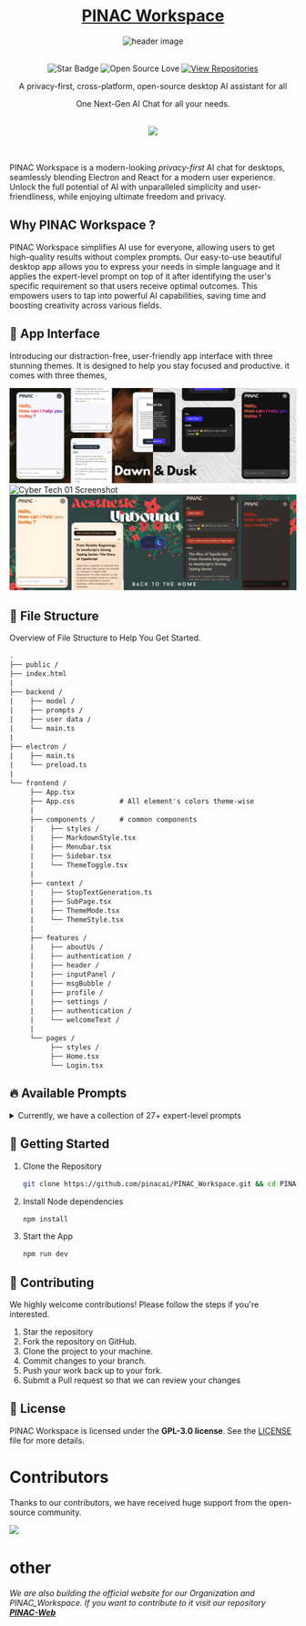 <div align="center">

<h1 style="border-bottom: none">
    <b><a href="https://github.com/pinacai">PINAC Workspace</a></b>
</h1>

<img src="https://github.com/pinacai/PINAC_Workspace/blob/main/assets/header 2.png" alt="header image">

<br>
<br>

![Star Badge](https://img.shields.io/static/v1?label=%F0%9F%8C%9F&message=If%20Useful&style=style=flat&color=BC4E99)
![Open Source Love](https://badges.frapsoft.com/os/v1/open-source.svg?v=103)
[![View Repositories](https://img.shields.io/badge/View-Our_Repositories-blue?logo=GitHub)](https://github.com/pinacai?tab=repositories)

A privacy-first, cross-platform, open-source desktop AI assistant for all

One Next-Gen AI Chat for all your needs.
<br>
<br>

![](https://skillicons.dev/icons?i=react,typescript,vite,electron)

</div>

<br />

PINAC Workspace is a modern-looking _privacy-first_ AI chat for desktops, seamlessly blending Electron and React for a modern user experience. Unlock the full potential of AI with unparalleled simplicity and user-friendliness, while enjoying ultimate freedom and privacy.

## Why PINAC Workspace ?

PINAC Workspace simplifies AI use for everyone, allowing users to get high-quality results without complex prompts. Our easy-to-use beautiful desktop app allows you to express your needs in simple language and it applies the expert-level prompt on top of it after identifying the user's specific requirement so that users receive optimal outcomes. This empowers users to tap into powerful AI capabilities, saving time and boosting creativity across various fields.

## 🎨 App Interface

Introducing our distraction-free, user-friendly app interface with three stunning themes. It is designed to help you stay focused and productive. it comes with three themes,
<br />

<img src="https://github.com/pinacai/PINAC_Workspace/blob/main/assets/Dawn_%26_Dusk.jpg" alt="Dawn & Dusk Screenshot">
<img src="https://github.com/pinacai/PINAC_Workspace/blob/main/assets/Cyber Tech 01.jpg" alt="Cyber Tech 01 Screenshot">
<img src="https://github.com/pinacai/PINAC_Workspace/blob/main/assets/Aesthetic_Unbound.jpg" alt="Aesthetic Unbound Screenshot">


## 📂 File Structure

Overview of File Structure to Help You Get Started.

    .
    ├── public /
    ├── index.html
    |
    ├── backend /
    |    ├── model /
    |    ├── prompts /
    |    ├── user data /
    |    └── main.ts
    |
    ├── electron /
    |    ├── main.ts
    |    └── preload.ts
    |
    └── frontend /
         ├── App.tsx
         ├── App.css           # All element's colors theme-wise
         |
         ├── components /      # common components
         |    ├── styles /
         |    ├── MarkdownStyle.tsx   
         |    ├── Menubar.tsx
         |    ├── Sidebar.tsx
         |    └── ThemeToggle.tsx
         |
         ├── context /
         |    ├── StopTextGeneration.ts
         |    ├── SubPage.tsx    
         |    ├── ThemeMode.tsx 
         |    └── ThemeStyle.tsx
         |  
         ├── features /
         |    ├── aboutUs /
         |    ├── authentication /     
         |    ├── header /     
         |    ├── inputPanel /     
         |    ├── msgBubble /     
         |    ├── profile /     
         |    ├── settings /     
         |    ├── authentication /     
         |    └── welcomeText /     
         |
         └── pages /
              ├── styles /
              ├── Home.tsx     
              └── Login.tsx  


## 🔥 Available Prompts

<details>
<summary>
Currently, we have a collection of 27+ expert-level prompts
</summary>

||Prompt|
---|---|
1 | <a href="https://github.com/pinacai/PINAC_Workspace/blob/main/backend/prompts/Summarize/Summarize.md">Summarize</a> |
2 | <a href="https://github.com/pinacai/PINAC_Workspace/blob/main/backend/prompts/Summarize/Summarize%20In%20Micro.md">Summarize in Micro</a> |
3 | <a href="https://github.com/pinacai/PINAC_Workspace/blob/main/backend/prompts/Summarize/Summarize%20Lengthy%20Documents.md">Summarize Lengthy Documents</a> |
4 | <a href="https://github.com/pinacai/PINAC_Workspace/blob/main/backend/prompts/Improve%20Writing/Improve%20Writing.md">Improve Writing</a> |
5 | <a href="https://github.com/pinacai/PINAC_Workspace/blob/main/backend/prompts/Improve%20Writing/Improve%20Academic%20Writing.md">Improve Academic Writing</a> |
6 | <a href="https://github.com/pinacai/PINAC_Workspace/blob/main/backend/prompts/Code/Write%20Code.md">Write Code</a> |
7 | <a href="https://github.com/pinacai/PINAC_Workspace/blob/main/backend/prompts/Code/Explain%20Complete%20Code.md">Explain Complete Code</a> |
8 | <a href="https://github.com/pinacai/PINAC_Workspace/blob/main/backend/prompts/Code/Explain%20Code%20as%20Require%20by%20User.md">Explain Code as Require by User</a> |
9 | <a href="https://github.com/pinacai/PINAC_Workspace/blob/main/backend/prompts/Writing/Write%20Essay.md">Write Essay</a> |
10 | <a href="https://github.com/pinacai/PINAC_Workspace/blob/main/backend/prompts/Writing/Write%20Micro%20Essay.md">Write Micro Essay</a> |
11 | <a href="https://github.com/pinacai/PINAC_Workspace/blob/main/backend/prompts/Email/General%20Purpose%20Formal%20Email.md">General Purpose Formal Email</a> |
12 | <a href="https://github.com/pinacai/PINAC_Workspace/blob/main/backend/prompts/Email/General%20Purpose%20Personal%20Email.md">General Purpose Informal Email</a> |
13 | <a href="https://github.com/pinacai/PINAC_Workspace/blob/main/backend/prompts/Email/Acceptance%20Email.md">Acceptance Email</a> |
14 | <a href="https://github.com/pinacai/PINAC_Workspace/blob/main/backend/prompts/Email/Acknowledgment%20Email.md">Acknowledgement Email</a> |
15 | <a href="https://github.com/pinacai/PINAC_Workspace/blob/main/backend/prompts/Email/Business%20Email%20(B2B%2C%20B2Employee%2C%20B2Investor).md">Business Email(B2B, B2Employee, B2Investor)</a> |
16 | <a href="https://github.com/pinacai/PINAC_Workspace/blob/main/backend/prompts/Email/Confirmation%20Email.md">Confirmation Email</a> |
17 | <a href="https://github.com/pinacai/PINAC_Workspace/blob/main/backend/prompts/Email/Effective%20Complaint%20Email.md">Effective Complaint Email</a> |
18 | <a href="https://github.com/pinacai/PINAC_Workspace/blob/main/backend/prompts/Email/Effective%20Inquiry%20Email.md">Inquiry Email</a> |
19 | <a href="https://github.com/pinacai/PINAC_Workspace/blob/main/backend/prompts/Email/Formal%20Congratulation%20Email.md">Formal Congratulation Email</a> |
20 | <a href="backend/prompts/Email/Formal Proposal Submission Email.md">Formal Proposal Submission Email</a> |
21 | <a href="https://github.com/pinacai/PINAC_Workspace/blob/main/backend/prompts/Email/Formal%20Thank%20You%20Email.md">Formal Thank You Email</a> |
22 | <a href="https://github.com/pinacai/PINAC_Workspace/blob/main/backend/prompts/Email/Formal%20Welcome%20Email.md">Formal Welcome Email</a> |
23 | <a href="https://github.com/pinacai/PINAC_Workspace/blob/main/backend/prompts/Email/Formal%20and%20Polite%20Apology%20Email.md">Polite Apology Email</a> |
24 | <a href="https://github.com/pinacai/PINAC_Workspace/blob/main/backend/prompts/Email/General%20Purpose%20Academic%20Email.md">General Purpose Academic Email</a> |
25 | <a href="https://github.com/pinacai/PINAC_Workspace/blob/main/backend/prompts/Email/Official%20Announcement%20Email.md">Official Announcement Email</a> |
26 | <a href="https://github.com/pinacai/PINAC_Workspace/blob/main/backend/prompts/Email/Professional%20Recommendation%20Email.md">Professional Recommendation Email</a> |
27 | <a href="https://github.com/pinacai/PINAC_Workspace/blob/main/backend/prompts/Email/Professional%20Resignation%20Email.md">Professional Resignation Email</a> |

</details>


## 🚀 Getting Started


1. Clone the Repository

   ```bash
   git clone https://github.com/pinacai/PINAC_Workspace.git && cd PINAC_Workspace
   ```

2. Install Node dependencies

   ```bash
   npm install
   ```

3. Start the App
   ```bash
   npm run dev
   ```

## 🎉 Contributing

We highly welcome contributions! Please follow the steps if you're interested.
1. Star the repository
2. Fork the repository on GitHub.
3. Clone the project to your machine.
4. Commit changes to your branch.
5. Push your work back up to your fork.
6. Submit a Pull request so that we can review your changes

## 📄 License

PINAC Workspace is licensed under the **GPL-3.0 license**. See the <a href="https://github.com/pinacai/PINAC_Workspace/blob/main/LICENSE">LICENSE</a> file for more details.

# Contributors

Thanks to our contributors, we have received huge support from the open-source community.

<a href="https://github.com/pinacai/PINAC_Workspace/graphs/contributors">
  <img src="https://contrib.rocks/image?repo=pinacai/PINAC_Workspace" />
</a>

# other

_We are also building the official website for our Organization and PINAC_Workspace. If you want to contribute to it visit our repository <a href="https://github.com/pinacai/PINAC_Web">**PINAC-Web**</a>_
